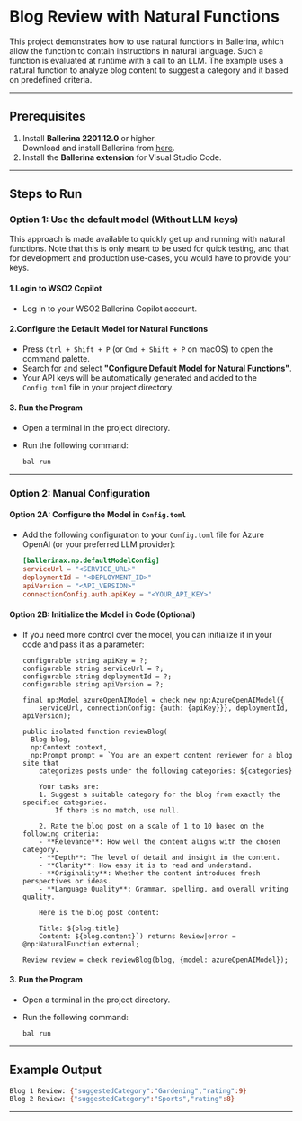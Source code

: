 # Blog Review with Natural Functions

This project demonstrates how to use natural functions in Ballerina, which allow the function to contain instructions in natural language. Such a function is evaluated at runtime with a call to an LLM. The example uses a natural function to analyze blog content to suggest a category and it based on predefined criteria.

---

## Prerequisites

1. Install **Ballerina 2201.12.0** or higher.  
   Download and install Ballerina from [here](https://ballerina.io/downloads/).
2. Install the **Ballerina extension** for Visual Studio Code.

---

## Steps to Run

### **Option 1: Use the default model (Without LLM keys)**

This approach is made available to quickly get up and running with natural functions. Note that this is only meant to be used for quick testing, and that for development and production use-cases, you would have to provide your keys.

#### 1.Login to WSO2 Copilot

- Log in to your WSO2 Ballerina Copilot account.

#### 2.Configure the Default Model for Natural Functions

- Press `Ctrl + Shift + P` (or `Cmd + Shift + P` on macOS) to open the command palette.
- Search for and select **"Configure Default Model for Natural Functions"**.
- Your API keys will be automatically generated and added to the `Config.toml` file in your project directory.

#### 3. Run the Program

- Open a terminal in the project directory.
- Run the following command:

  ```bash
  bal run
  ```

---

### **Option 2: Manual Configuration**

#### Option 2A: Configure the Model in `Config.toml`

- Add the following configuration to your `Config.toml` file for Azure OpenAI (or your preferred LLM provider):
  
  ```toml
  [ballerinax.np.defaultModelConfig]
  serviceUrl = "<SERVICE_URL>"
  deploymentId = "<DEPLOYMENT_ID>"
  apiVersion = "<API_VERSION>"
  connectionConfig.auth.apiKey = "<YOUR_API_KEY>"
  ```

#### Option 2B: Initialize the Model in Code (Optional)

- If you need more control over the model, you can initialize it in your code and pass it as a parameter:

  ```ballerina
  configurable string apiKey = ?;
  configurable string serviceUrl = ?;
  configurable string deploymentId = ?;
  configurable string apiVersion = ?;

  final np:Model azureOpenAIModel = check new np:AzureOpenAIModel({
      serviceUrl, connectionConfig: {auth: {apiKey}}}, deploymentId, apiVersion);

  public isolated function reviewBlog(
    Blog blog,
    np:Context context,
    np:Prompt prompt = `You are an expert content reviewer for a blog site that 
      categorizes posts under the following categories: ${categories}

      Your tasks are:
      1. Suggest a suitable category for the blog from exactly the specified categories. 
          If there is no match, use null.

      2. Rate the blog post on a scale of 1 to 10 based on the following criteria:
      - **Relevance**: How well the content aligns with the chosen category.
      - **Depth**: The level of detail and insight in the content.
      - **Clarity**: How easy it is to read and understand.
      - **Originality**: Whether the content introduces fresh perspectives or ideas.
      - **Language Quality**: Grammar, spelling, and overall writing quality.

      Here is the blog post content:

      Title: ${blog.title}
      Content: ${blog.content}`) returns Review|error = @np:NaturalFunction external;

  Review review = check reviewBlog(blog, {model: azureOpenAIModel});
  ```

#### 3. Run the Program

- Open a terminal in the project directory.
- Run the following command:

  ```bash
  bal run
  ```

---

## Example Output

```bash
Blog 1 Review: {"suggestedCategory":"Gardening","rating":9}
Blog 2 Review: {"suggestedCategory":"Sports","rating":8}
```

---
